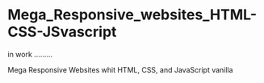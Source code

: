 # Mega_Responsive_websites_HTML-CSS-JSvascript

in work .........

Mega Responsive Websites whit HTML, CSS, and JavaScript vanilla

